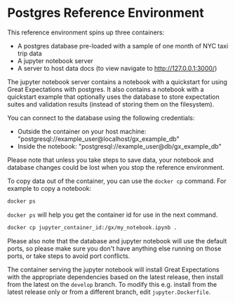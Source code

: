 # Postgres Reference Environment

This reference environment spins up three containers:

- A postgres database pre-loaded with a sample of one month of NYC taxi trip data
- A jupyter notebook server
- A server to host data docs (to view navigate to http://127.0.0.1:3000/)

The jupyter notebook server contains a notebook with a quickstart for using Great Expectations with postgres. It also contains a notebook with a quickstart example that optionally uses the database to store expectation suites and validation results (instead of storing them on the filesystem).

You can connect to the database using the following credentials:

- Outside the container on your host machine: "postgresql://example_user@localhost/gx_example_db"
- Inside the notebook: "postgresql://example_user@db/gx_example_db"

Please note that unless you take steps to save data, your notebook and database changes could be lost when you stop the reference environment.

To copy data out of the container, you can use the `docker cp` command. For example to copy a notebook:

```bash
docker ps
```

`docker ps` will help you get the container id for use in the next command.

```bash
docker cp jupyter_container_id:/gx/my_notebook.ipynb .
```

Please also note that the database and jupyter notebook will use the default ports, so please make sure you don't have anything else running on those ports, or take steps to avoid port conflicts.

The container serving the jupyter notebook will install Great Expectations with the appropriate dependencies based on the latest release, then install from the latest on the `develop` branch. To modify this e.g. install from the latest release only or from a different branch, edit `jupyter.Dockerfile`.
